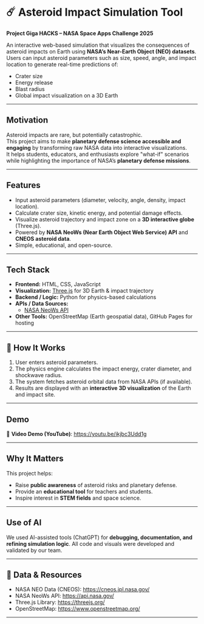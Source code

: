 # ☄️ Asteroid Impact Simulation Tool  

**Project Giga HACKS – NASA Space Apps Challenge 2025**  

An interactive web-based simulation that visualizes the consequences of asteroid impacts on Earth using **NASA’s Near-Earth Object (NEO) datasets**.  
Users can input asteroid parameters such as size, speed, angle, and impact location to generate real-time predictions of:  
-  Crater size  
-  Energy release  
- Blast radius  
-  Global impact visualization on a 3D Earth  

---

##  Motivation  
Asteroid impacts are rare, but potentially catastrophic.  
This project aims to make **planetary defense science accessible and engaging** by transforming raw NASA data into interactive visualizations.  
It helps students, educators, and enthusiasts explore "what-if" scenarios while highlighting the importance of NASA’s **planetary defense missions**.  

---

##  Features  
- Input asteroid parameters (diameter, velocity, angle, density, impact location).  
- Calculate crater size, kinetic energy, and potential damage effects.  
- Visualize asteroid trajectory and impact zone on a **3D interactive globe** (Three.js).  
- Powered by **NASA NeoWs (Near Earth Object Web Service) API** and **CNEOS asteroid data**.  
- Simple, educational, and open-source.  

---

##  Tech Stack  
- **Frontend:** HTML, CSS, JavaScript  
- **Visualization:** [Three.js](https://threejs.org/) for 3D Earth & impact trajectory  
- **Backend / Logic:** Python for physics-based calculations  
- **APIs / Data Sources:**  
  - [NASA NeoWs API](https://api.nasa.gov/)  
- **Other Tools:** OpenStreetMap (Earth geospatial data), GitHub Pages for hosting  

---

## 🚀 How It Works  
1. User enters asteroid parameters.  
2. The physics engine calculates the impact energy, crater diameter, and shockwave radius.  
3. The system fetches asteroid orbital data from NASA APIs (if available).  
4. Results are displayed with an **interactive 3D visualization** of the Earth and impact site.  

---

##  Demo  
🎥 **Video Demo (YouTube)**: https://youtu.be/ikjbc3Udd1g  

---

##  Why It Matters  
This project helps:  
- Raise **public awareness** of asteroid risks and planetary defense.  
- Provide an **educational tool** for teachers and students.  
- Inspire interest in **STEM fields** and space science.  

---

##  Use of AI  
We used AI-assisted tools (ChatGPT) for **debugging, documentation, and refining simulation logic**. All code and visuals were developed and validated by our team.  

---

## 🔗 Data & Resources  
- NASA NEO Data (CNEOS): https://cneos.jpl.nasa.gov/  
- NASA NeoWs API: https://api.nasa.gov/  
- Three.js Library: https://threejs.org/  
- OpenStreetMap: https://www.openstreetmap.org/  

---

